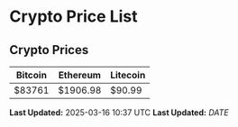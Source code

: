 # Crypto Price List

## Crypto Prices
| Bitcoin | Ethereum | Litecoin |
| ------- | -------- | -------- |
| $83761 | $1906.98 | $90.99 |
**Last Updated:** 2025-03-16 10:37 UTC
**Last Updated:** $DATE$
